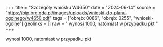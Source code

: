 +++
title = "Szczegóły wniosku W4650"
date = "2024-06-14"
source = "https://bip.brg.gda.pl/images/uploads/wnioski-do-planu-ogolnego/w4650.pdf"
tags = ["obręb: 0086", "obręb: 0255", "wnioski-ogolne"]
geolinks = []
raw = " wynosi 1000, natomiast w przypadku pkt "
+++

 wynosi 1000, natomiast w przypadku pkt 



